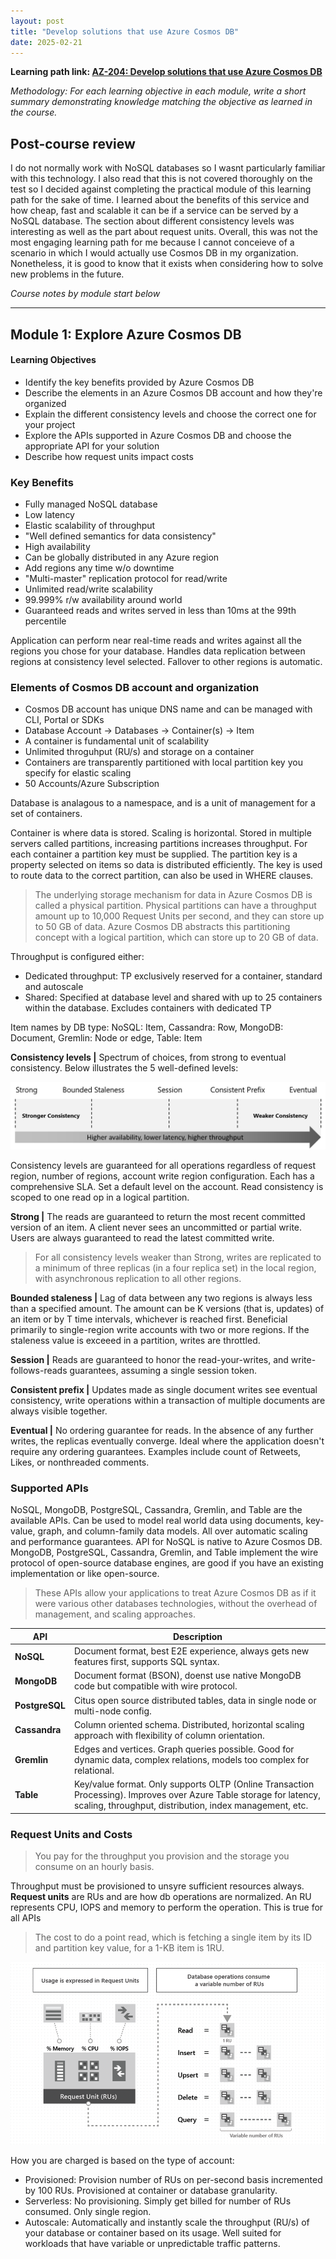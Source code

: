 ```yaml
---
layout: post
title: "Develop solutions that use Azure Cosmos DB"
date: 2025-02-21
---
```


**Learning path link: [AZ-204: Develop solutions that use Azure Cosmos DB](https://learn.microsoft.com/en-us/training/paths/az-204-develop-solutions-that-use-azure-cosmos-db/)**

*Methodology: For each learning objective in each module, write a short summary demonstrating knowledge matching the objective as learned in the course.*

## Post-course review

I do not normally work with NoSQL databases so I wasnt particularly familiar with this technology. I also read that this is not covered thoroughly on the test so I decided against completing the practical module of this learning path for the sake of time. I learned about the benefits of this service and how cheap, fast and scalable it can be if a service can be served by a NoSQL database. The section about different consistency levels was interesting as well as the part about request units. Overall, this was not the most engaging learning path for me because I cannot conceieve of a scenario in which I would actually use Cosmos DB in my organization. Nonetheless, it is good to know that it exists when considering how to solve new problems in the future.

*Course notes by module start below*

<hr/>

## Module 1: Explore Azure Cosmos DB

#### Learning Objectives

- Identify the key benefits provided by Azure Cosmos DB
- Describe the elements in an Azure Cosmos DB account and how they're organized
- Explain the different consistency levels and choose the correct one for your project
- Explore the APIs supported in Azure Cosmos DB and choose the appropriate API for your solution
- Describe how request units impact costs

### Key Benefits
- Fully managed NoSQL database
- Low latency
- Elastic scalability of throughput
- "Well defined semantics for data consistency"
- High availability
- Can be globally distributed in any Azure region 
- Add regions any time w/o downtime
- "Multi-master" replication protocol for read/write
- Unlimited read/write scalability
- 99.999% r/w availability around world
- Guaranteed reads and writes served in less than 10ms at the 99th percentile

Application can perform near real-time reads and writes against all the regions you chose for your database. Handles data replication between regions at consistency level selected. Fallover to other regions is automatic.

### Elements of Cosmos DB account and organization
- Cosmos DB account has unique DNS name and can be managed with CLI, Portal or SDKs
- Database Account -> Databases -> Container(s) -> Item
- A container is fundamental unit of scalability
- Unlimited throguhput (RU/s) and storage on a container
- Containers are transparently partitioned with local partition key you specify for elastic scaling
- 50 Accounts/Azure Subscription

Database is analagous to a namespace, and is a unit of management for a set of containers.

Container is where data is stored. Scaling is horizontal. Stored in multiple servers called partitions, increasing partitions increases throughput. For each container a partition key must be supplied. The partition key is a property selected on items so data is distributed efficiently. The key is used to route data to the correct partition, can also be used in WHERE clauses.

> The underlying storage mechanism for data in Azure Cosmos DB is called a physical partition. Physical partitions can have a throughput amount up to 10,000 Request Units per second, and they can store up to 50 GB of data. Azure Cosmos DB abstracts this partitioning concept with a logical partition, which can store up to 20 GB of data.

Throughput is configured either:
- Dedicated throughput: TP exclusively reserved for a container, standard and autoscale
- Shared: Specified at database level and shared with up to 25 containers within the database. Excludes containers with dedicated TP

Item names by DB type: 
NoSQL: Item, Cassandra: Row, MongoDB: Document, Gremlin: Node or edge, Table: Item

**Consistency levels |** Spectrum of choices, from strong to eventual consistency. Below illustrates the 5 well-defined levels:

![5-consistency-levels](../assets/images/five-consistency-levels.png)

Consistency levels are guaranteed for all operations regardless of request region, number of regions, account write region configuration. Each has a comprehensive SLA. Set a default level on the account. Read consistency is scoped to one read op in a logical partition.

**Strong |** The reads are guaranteed to return the most recent committed version of an item. A client never sees an uncommitted or partial write. Users are always guaranteed to read the latest committed write.

> For all consistency levels weaker than Strong, writes are replicated to a minimum of three replicas (in a four replica set) in the local region, with asynchronous replication to all other regions.

**Bounded staleness |** Lag of data between any two regions is always less than a specified amount. The amount can be K versions (that is, updates) of an item or by T time intervals, whichever is reached first. Beneficial primarily to single-region write accounts with two or more regions. If the staleness value is exceeed in a partition, writes are throttled.

**Session |** Reads are guaranteed to honor the read-your-writes, and write-follows-reads guarantees, assuming a single session token. 

**Consistent prefix |** Updates made as single document writes see eventual consistency, write operations within a transaction of multiple documents are always visible together.

**Eventual |** No ordering guarantee for reads. In the absence of any further writes, the replicas eventually converge. Ideal where the application doesn't require any ordering guarantees. Examples include count of Retweets, Likes, or nonthreaded comments.


### Supported APIs

NoSQL, MongoDB, PostgreSQL, Cassandra, Gremlin, and Table are the available APIs. Can be used to model real world data using documents, key-value, graph, and column-family data models. All over automatic scaling and performance guarantees. API for NoSQL is native to Azure Cosmos DB. MongoDB, PostgreSQL, Cassandra, Gremlin, and Table implement the wire protocol of open-source database engines, are good if you have an existing implementation or like open-source.

> These APIs allow your applications to treat Azure Cosmos DB as if it were various other databases technologies, without the overhead of management, and scaling approaches.

**API** | Description
-------| ----------------
**NoSQL** | Document format, best E2E experience, always gets new features first, supports SQL syntax.
**MongoDB** | Document format (BSON), doenst use native MongoDB code but compatible with wire protocol.
**PostgreSQL** | Citus open source distributed tables, data in single node or multi-node config.
**Cassandra** | Column oriented schema. Distributed, horizontal scaling approach with flexibility of column orientation. 
**Gremlin** | Edges and vertices. Graph queries possible. Good for dynamic data, complex relations, models too complex for relational.
**Table** | Key/value format. Only supports OLTP (Online Transaction Processing). Improves over Azure Table storage for latency, scaling, throughput, distribution, index management, etc.

### Request Units and Costs

> You pay for the throughput you provision and the storage you consume on an hourly basis.

Throughput must be provisioned to unsyre sufficient resources always. **Request units** are RUs and are how db operations are normalized. An RU represents CPU, IOPS and memory to perform the operation. This is true for all APIs

> The cost to do a point read, which is fetching a single item by its ID and partition key value, for a 1-KB item is 1RU.

![request-units](../assets/images/request-units.png)

How you are charged is based on the type of account:

- Provisioned: Provision number of RUs on per-second basis incremented by 100 RUs. Provisioned at container or database granularity.
- Serverless: No provisioning. Simply get billed for number of RUs consumed. Only single region.
- Autoscale: Automatically and instantly scale the throughput (RU/s) of your database or container based on its usage. Well suited for workloads that have variable or unpredictable traffic patterns.

<br/>